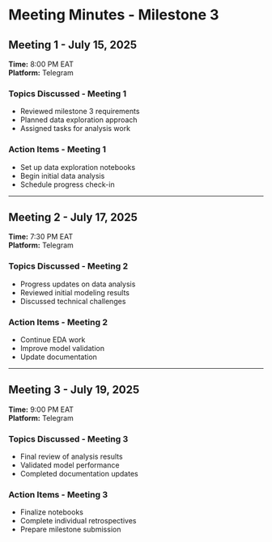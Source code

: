 # Meeting Minutes - Milestone 3

## Meeting 1 - July 15, 2025

**Time:** 8:00 PM EAT  
**Platform:** Telegram

### Topics Discussed - Meeting 1

- Reviewed milestone 3 requirements
- Planned data exploration approach
- Assigned tasks for analysis work

### Action Items - Meeting 1

- Set up data exploration notebooks
- Begin initial data analysis
- Schedule progress check-in

---

## Meeting 2 - July 17, 2025

**Time:** 7:30 PM EAT  
**Platform:** Telegram

### Topics Discussed - Meeting 2

- Progress updates on data analysis
- Reviewed initial modeling results
- Discussed technical challenges

### Action Items - Meeting 2

- Continue EDA work
- Improve model validation
- Update documentation

---

## Meeting 3 - July 19, 2025

**Time:** 9:00 PM EAT  
**Platform:** Telegram

### Topics Discussed - Meeting 3

- Final review of analysis results
- Validated model performance
- Completed documentation updates

### Action Items - Meeting 3

- Finalize notebooks
- Complete individual retrospectives
- Prepare milestone submission
